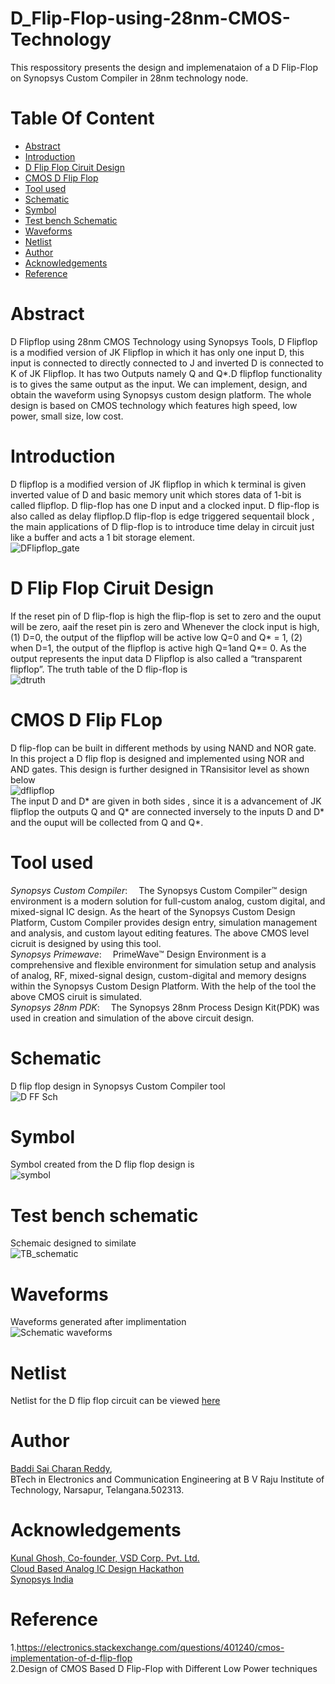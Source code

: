 # D_Flip-Flop-using-28nm-CMOS-Technology <br/>
This respossitory presents the design and implemenataion of a D Flip-Flop on Synopsys Custom Compiler in 28nm technology node.<br/>
# Table Of Content <br/>
* [Abstract](https://github.com/saicharanreddy17/D_Flip-Flop-using-28nm-CMOS-Technology/edit/main/README.md#abstract)</br>
* [Introduction](https://github.com/saicharanreddy17/D_Flip-Flop-using-28nm-CMOS-Technology/edit/main/README.md#introduction)<br/>
* [D Flip Flop Ciruit Design](https://github.com/saicharanreddy17/D_Flip-Flop-using-28nm-CMOS-Technology/edit/main/README.md#d-flip-flop-ciruit-design)<br/>
* [CMOS D Flip Flop](https://github.com/saicharanreddy17/D_Flip-Flop-using-28nm-CMOS-Technology/edit/main/README.md#cmos-d-flip-flop)<br/>
* [Tool used](https://github.com/saicharanreddy17/D_Flip-Flop-using-28nm-CMOS-Technology/edit/main/README.md#tool-used)<br/>
* [Schematic](https://github.com/saicharanreddy17/D_Flip-Flop-using-28nm-CMOS-Technology/edit/main/README.md#schematic)<br/>
* [Symbol](https://github.com/saicharanreddy17/D_Flip-Flop-using-28nm-CMOS-Technology/edit/main/README.md#symbol)<br/>
* [Test bench Schematic](https://github.com/saicharanreddy17/D_Flip-Flop-using-28nm-CMOS-Technology/edit/main/README.md#test-bench-schematic)<br/>
* [Waveforms](https://github.com/saicharanreddy17/D_Flip-Flop-using-28nm-CMOS-Technology/edit/main/README.md#waveforms)<br/>
* [Netlist](https://github.com/saicharanreddy17/D_Flip-Flop-using-28nm-CMOS-Technology/edit/main/README.md#netlist)<br/>
* [Author](https://github.com/saicharanreddy17/D_Flip-Flop-using-28nm-CMOS-Technology/edit/main/README.md#author)<br/>
* [Acknowledgements](https://github.com/saicharanreddy17/D_Flip-Flop-using-28nm-CMOS-Technology/edit/main/README.md#acknowledgements)<br/>
* [Reference](https://github.com/saicharanreddy17/D_Flip-Flop-using-28nm-CMOS-Technology/edit/main/README.md#reference)<br/>
# Abstract<br/>
D Flipflop using 28nm CMOS Technology using Synopsys Tools, D Flipflop is a modified version of JK Flipflop in which it has only one input D, this input is connected to directly connected to J and inverted D is connected to K of JK Flipflop. It has two Outputs namely Q and Q*.D flipflop functionality is to gives the same output as the input. We can implement, design, and obtain the waveform using Synopsys custom design platform. The whole design is based on CMOS technology which features high speed, low power, small size, low cost.<br/>
# Introduction<br/>
D flipflop is a modified version of JK flipflop in which k terminal is given inverted value of D and basic memory unit which stores data of 1-bit is called flipflop. D flip-flop has one D input and a clocked input. D flip-flop is also called as delay flipflop.D flip-flop is edge triggered sequentail block , the main applications of D flip-flop is to introduce time delay in circuit just like a buffer and acts a 1 bit storage element.</br>
![DFlipflop_gate](https://user-images.githubusercontent.com/62325785/156086317-e4d58c2d-ce07-412e-bb98-83d194ee7083.png)<br/>
# D Flip Flop Ciruit Design<br/>
If the reset pin of D flip-flop is high the flip-flop is set to zero and the ouput will be zero, aaif the reset pin is zero and Whenever the clock input is high, (1)  D=0, the output of the flipflop will be active low Q=0 and Q* = 1, (2) when  D=1, the output of the flipflop is active high Q=1and Q*= 0.
As the output represents the input data D Flipflop is also called a “transparent flipflop”.
The truth table of the D flip-flop is <br/>
![dtruth](https://user-images.githubusercontent.com/62325785/156086466-b95d562e-abcb-46a0-a6e0-660b9f82dee1.png)<br/>
# CMOS D Flip FLop</br>
D flip-flop can be built in different methods by using NAND and NOR gate. In this project a D flip flop is designed and implemented using NOR and AND gates. This design is further designed in TRansisitor level as shown below<br/>
![dflipflop](https://user-images.githubusercontent.com/62325785/156088504-51bb3694-41a5-4ee4-bde2-da4725b1f8a8.png)<br/>
The input D and D* are given in both sides , since it is a advancement of JK flipflop the outputs Q and Q* are connected inversely to the inputs D and D* and the ouput will be collected from Q and Q*.<br/>
# Tool used</br>
*Synopsys Custom Compiler*:  The Synopsys Custom Compiler™ design environment is a modern solution for full-custom analog, custom digital, and mixed-signal IC design. As the heart of the Synopsys Custom Design Platform, Custom Compiler provides design entry, simulation management and analysis, and custom layout editing features. The above CMOS level cicruit is designed by using this tool.<br/>
*Synopsys Primewave*:  PrimeWave™ Design Environment is a comprehensive and flexible environment for simulation setup and analysis of analog, RF, mixed-signal design, custom-digital and memory designs within the Synopsys Custom Design Platform. With the help of the tool the above CMOS ciruit is simulated.<br/>
*Synopsys 28nm PDK*:  The Synopsys 28nm Process Design Kit(PDK) was used in creation and simulation of the above circuit design.<br/>
# Schematic</br>
D flip flop design in Synopsys Custom Compiler tool<br/>
![D FF Sch](https://user-images.githubusercontent.com/62325785/156106192-8958fcef-3e25-45cb-ad74-017584758d77.png)<br/>
# Symbol</br>
Symbol created from the D flip flop design is<br/>
![symbol](https://user-images.githubusercontent.com/62325785/156106206-87a80a2d-19b0-4b26-82c3-2b8c7c7cbe53.png)<br/>
# Test bench schematic<br/>
Schemaic designed to similate<br/>
![TB_schematic](https://user-images.githubusercontent.com/62325785/156106234-b7f8342f-ef00-414a-987f-23290675d4c0.png)<br/>
# Waveforms<br/>
Waveforms generated after implimentation<br/>
![Schematic waveforms](https://user-images.githubusercontent.com/62325785/156106216-872c7613-fd85-4b51-8a1b-2bd5fe49366a.png)<br/>
# Netlist<br/>
Netlist for the D flip flop circuit can be viewed [here](https://github.com/saicharanreddy17/D_Flip-Flop-using-28nm-CMOS-Technology/blob/main/Netlist.spi)<br/>
# Author</br>
[Baddi Sai Charan Reddy](https://www.linkedin.com/in/sai-charan-reddy-b-29a3481a1),<br/> 
BTech in Electronics and Communication Engineering at B V Raju Institute of Technology, Narsapur, Telangana.502313.</br>
# Acknowledgements</br>
[Kunal Ghosh, Co-founder, VSD Corp. Pvt. Ltd.](https://www.linkedin.com/in/kunal-ghosh-vlsisystemdesign-com-28084836/)<br/>
[Cloud Based Analog IC Design Hackathon](https://www.iith.ac.in/events/2022/02/15/Cloud-Based-Analog-IC-Design-Hackathon/)<br/>
[Synopsys India](https://www.synopsys.com/)<br/>
# Reference<br/>
1.https://electronics.stackexchange.com/questions/401240/cmos-implementation-of-d-flip-flop<br/>
2.Design of CMOS Based D Flip-Flop with Different Low Power techniques<br/>
